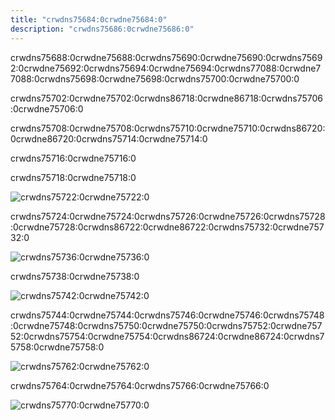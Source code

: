 ```yaml
---
title: "crwdns75684:0crwdne75684:0"
description: "crwdns75686:0crwdne75686:0"
---
```


crwdns75688:0crwdne75688:0crwdns75690:0crwdne75690:0crwdns75692:0crwdne75692:0crwdns75694:0crwdne75694:0crwdns77088:0crwdne77088:0crwdns75698:0crwdne75698:0crwdns75700:0crwdne75700:0

crwdns75702:0crwdne75702:0crwdns86718:0crwdne86718:0crwdns75706:0crwdne75706:0

crwdns75708:0crwdne75708:0crwdns75710:0crwdne75710:0crwdns86720:0crwdne86720:0crwdns75714:0crwdne75714:0

crwdns75716:0crwdne75716:0

crwdns75718:0crwdne75718:0

![crwdns75722:0crwdne75722:0](crwdns75720:0crwdne75720:0)

crwdns75724:0crwdne75724:0crwdns75726:0crwdne75726:0crwdns75728:0crwdne75728:0crwdns86722:0crwdne86722:0crwdns75732:0crwdne75732:0

![crwdns75736:0crwdne75736:0](crwdns75734:0crwdne75734:0)

crwdns75738:0crwdne75738:0

![crwdns75742:0crwdne75742:0](crwdns75740:0crwdne75740:0)

crwdns75744:0crwdne75744:0crwdns75746:0crwdne75746:0crwdns75748:0crwdne75748:0crwdns75750:0crwdne75750:0crwdns75752:0crwdne75752:0crwdns75754:0crwdne75754:0crwdns86724:0crwdne86724:0crwdns75758:0crwdne75758:0

![crwdns75762:0crwdne75762:0](crwdns75760:0crwdne75760:0)

crwdns75764:0crwdne75764:0crwdns75766:0crwdne75766:0

![crwdns75770:0crwdne75770:0](crwdns75768:0crwdne75768:0)
